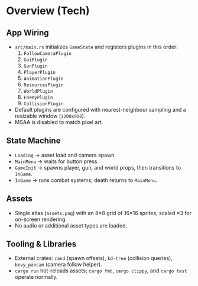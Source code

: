 # Overview (Tech)

## App Wiring
- `src/main.rs` initializes `GameState` and registers plugins in this order:
  1. `FollowCameraPlugin`
  2. `GuiPlugin`
  3. `GunPlugin`
  4. `PlayerPlugin`
  5. `AnimationPlugin`
  6. `ResourcesPlugin`
  7. `WorldPlugin`
  8. `EnemyPlugin`
  9. `CollisionPlugin`
- Default plugins are configured with nearest-neighbour sampling and a resizable window (`1200x900`).
- MSAA is disabled to match pixel art.

## State Machine
- `Loading` → asset load and camera spawn.
- `MainMenu` → waits for button press.
- `GameInit` → spawns player, gun, and world props, then transitions to `InGame`.
- `InGame` → runs combat systems; death returns to `MainMenu`.

## Assets
- Single atlas (`assets.png`) with an 8×8 grid of 16×16 sprites; scaled ×3 for on-screen rendering.
- No audio or additional asset types are loaded.

## Tooling & Libraries
- External crates: `rand` (spawn offsets), `kd-tree` (collision queries), `bevy_pancam` (camera follow helper).
- `cargo run` hot-reloads assets; `cargo fmt`, `cargo clippy`, and `cargo test` operate normally.
